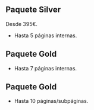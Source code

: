 ## Paquete Silver
  Desde 395€.
- Hasta 5 páginas internas.

## Paquete Gold
- Hasta 7 páginas internas.

## Paquete Gold
- Hasta 10 páginas/subpáginas.
